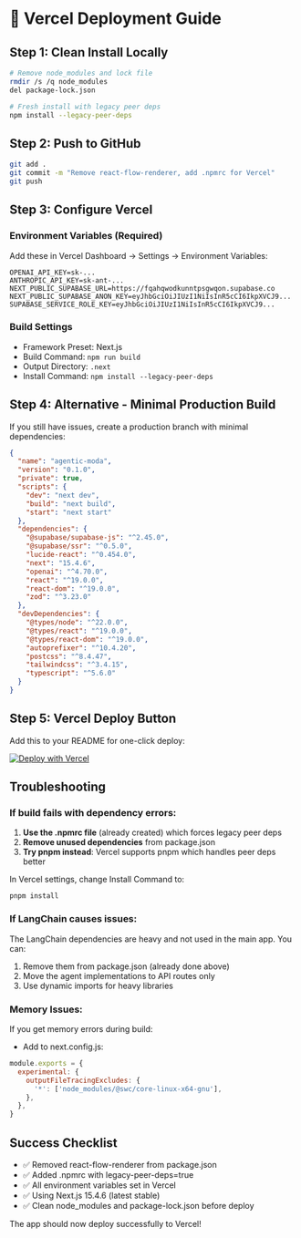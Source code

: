 # 🚀 Vercel Deployment Guide

## Step 1: Clean Install Locally

```bash
# Remove node_modules and lock file
rmdir /s /q node_modules
del package-lock.json

# Fresh install with legacy peer deps
npm install --legacy-peer-deps
```

## Step 2: Push to GitHub

```bash
git add .
git commit -m "Remove react-flow-renderer, add .npmrc for Vercel"
git push
```

## Step 3: Configure Vercel

### Environment Variables (Required)
Add these in Vercel Dashboard → Settings → Environment Variables:

```
OPENAI_API_KEY=sk-...
ANTHROPIC_API_KEY=sk-ant-...
NEXT_PUBLIC_SUPABASE_URL=https://fqahqwodkunntpsgwqon.supabase.co
NEXT_PUBLIC_SUPABASE_ANON_KEY=eyJhbGciOiJIUzI1NiIsInR5cCI6IkpXVCJ9...
SUPABASE_SERVICE_ROLE_KEY=eyJhbGciOiJIUzI1NiIsInR5cCI6IkpXVCJ9...
```

### Build Settings
- Framework Preset: Next.js
- Build Command: `npm run build`
- Output Directory: `.next`
- Install Command: `npm install --legacy-peer-deps`

## Step 4: Alternative - Minimal Production Build

If you still have issues, create a production branch with minimal dependencies:

```json
{
  "name": "agentic-moda",
  "version": "0.1.0",
  "private": true,
  "scripts": {
    "dev": "next dev",
    "build": "next build",
    "start": "next start"
  },
  "dependencies": {
    "@supabase/supabase-js": "^2.45.0",
    "@supabase/ssr": "^0.5.0",
    "lucide-react": "^0.454.0",
    "next": "15.4.6",
    "openai": "^4.70.0",
    "react": "^19.0.0",
    "react-dom": "^19.0.0",
    "zod": "^3.23.0"
  },
  "devDependencies": {
    "@types/node": "^22.0.0",
    "@types/react": "^19.0.0",
    "@types/react-dom": "^19.0.0",
    "autoprefixer": "^10.4.20",
    "postcss": "^8.4.47",
    "tailwindcss": "^3.4.15",
    "typescript": "^5.6.0"
  }
}
```

## Step 5: Vercel Deploy Button

Add this to your README for one-click deploy:

[![Deploy with Vercel](https://vercel.com/button)](https://vercel.com/new/clone?repository-url=https%3A%2F%2Fgithub.com%2Fyourusername%2Fagentic.moda&env=OPENAI_API_KEY,NEXT_PUBLIC_SUPABASE_URL,NEXT_PUBLIC_SUPABASE_ANON_KEY&envDescription=API%20Keys%20for%20OpenAI%20and%20Supabase&project-name=agentic-moda&repository-name=agentic-moda)

## Troubleshooting

### If build fails with dependency errors:

1. **Use the .npmrc file** (already created) which forces legacy peer deps
2. **Remove unused dependencies** from package.json
3. **Try pnpm instead**: Vercel supports pnpm which handles peer deps better

In Vercel settings, change Install Command to:
```
pnpm install
```

### If LangChain causes issues:

The LangChain dependencies are heavy and not used in the main app. You can:
1. Remove them from package.json (already done above)
2. Move the agent implementations to API routes only
3. Use dynamic imports for heavy libraries

### Memory Issues:

If you get memory errors during build:
- Add to next.config.js:
```javascript
module.exports = {
  experimental: {
    outputFileTracingExcludes: {
      '*': ['node_modules/@swc/core-linux-x64-gnu'],
    },
  },
}
```

## Success Checklist

- ✅ Removed react-flow-renderer from package.json
- ✅ Added .npmrc with legacy-peer-deps=true
- ✅ All environment variables set in Vercel
- ✅ Using Next.js 15.4.6 (latest stable)
- ✅ Clean node_modules and package-lock.json before deploy

The app should now deploy successfully to Vercel!